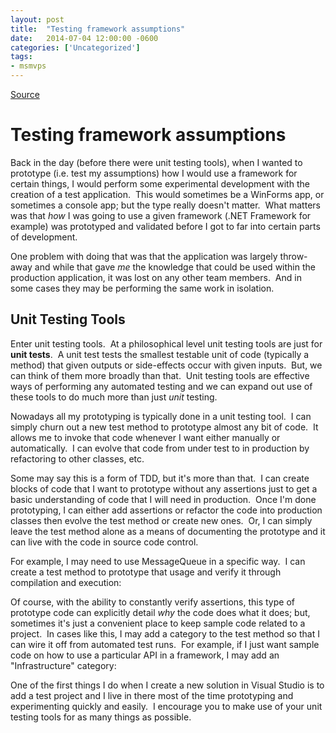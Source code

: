 ```yaml
---
layout: post
title:  "Testing framework assumptions"
date:   2014-07-04 12:00:00 -0600
categories: ['Uncategorized']
tags:
- msmvps
---
```

[Source](http://pr-blog.azurewebsites.net/2014/07/05/testing-framework-assumptions/ "Permalink to Testing framework assumptions")

# Testing framework assumptions

Back in the day (before there were unit testing tools), when I wanted to prototype (i.e. test my assumptions) how I would use a framework for certain things, I would perform some experimental development with the creation of a test application.  This would sometimes be a WinForms app, or sometimes a console app; but the type really doesn't matter.  What matters was that _how_ I was going to use a given framework (.NET Framework for example) was prototyped and validated before I got to far into certain parts of development.

One problem with doing that was that the application was largely throw-away and while that gave _me_ the knowledge that could be used within the production application, it was lost on any other team members.  And in some cases they may be performing the same work in isolation.

## Unit Testing Tools

Enter unit testing tools.  At a philosophical level unit testing tools are just for **unit tests**.  A unit test tests the smallest testable unit of code (typically a method) that given outputs or side-effects occur with given inputs.  But, we can think of them more broadly than that.  Unit testing tools are effective ways of performing any automated testing and we can expand out use of these tools to do much more than just _unit_ testing.

Nowadays all my prototyping is typically done in a unit testing tool.  I can simply churn out a new test method to prototype almost any bit of code.  It allows me to invoke that code whenever I want either manually or automatically.  I can evolve that code from under test to in production by refactoring to other classes, etc.

Some may say this is a form of TDD, but it's more than that.  I can create blocks of code that I want to prototype without any assertions just to get a basic understanding of code that I will need in production.  Once I'm done prototyping, I can either add assertions or refactor the code into production classes then evolve the test method or create new ones.  Or, I can simply leave the test method alone as a means of documenting the prototype and it can live with the code in source code control.

For example, I may need to use MessageQueue in a specific way.  I can create a test method to prototype that usage and verify it through compilation and execution:

Of course, with the ability to constantly verify assertions, this type of prototype code can explicitly detail *why* the code does what it does; but, sometimes it's just a convenient place to keep sample code related to a project.  In cases like this, I may add a category to the test method so that I can wire it off from automated test runs.  For example, if I just want sample code on how to use a particular API in a framework, I may add an "Infrastructure" category:

One of the first things I do when I create a new solution in Visual Studio is to add a test project and I live in there most of the time prototyping and experimenting quickly and easily.  I encourage you to make use of your unit testing tools for as many things as possible.

